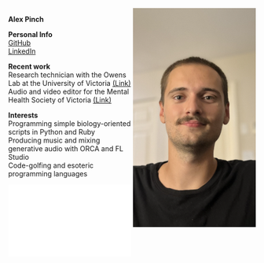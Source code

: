 <img align="right" src="https://raw.githubusercontent.com/alexpinch/alexpinch.github.io/gh-pages/images/me_2.png" width=250/>   
  
**Alex Pinch** 
  
**Personal Info**  
[GitHub](https://github.com/alexpinch)  
[LinkedIn](https://www.linkedin.com/in/alexpinch/)  

**Recent work**  
Research technician with the Owens Lab at the University of Victoria [(Link)](https://owensgl.github.io/)  
Audio and video editor for the Mental Health Society of Victoria [(Link)](https://www.mhsvictoria.org/)  
			
**Interests**  
Programming simple biology-oriented scripts in Python and Ruby  
Producing music and mixing generative audio with ORCA and FL Studio  
Code-golfing and esoteric programming languages  

<img align="left" src="https://raw.githubusercontent.com/alexpinch/github-stats-transparent/output/generated/languages.svg" width=250/> 
